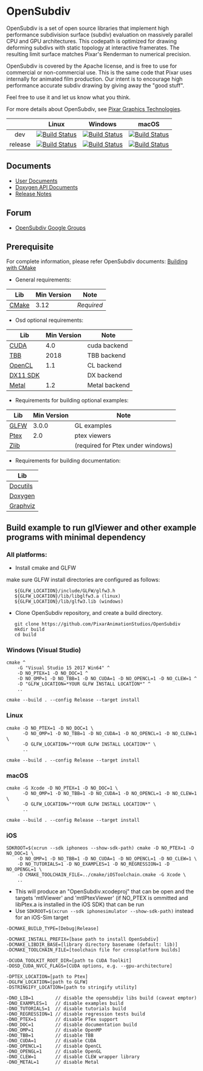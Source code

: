 # OpenSubdiv

OpenSubdiv is a set of open source libraries that implement high performance subdivision surface (subdiv) evaluation on massively parallel CPU and GPU architectures. This codepath is optimized for drawing deforming subdivs with static topology at interactive framerates. The resulting limit surface matches Pixar's Renderman to numerical precision.

OpenSubdiv is covered by the Apache license, and is free to use for commercial or non-commercial use. This is the same code that Pixar uses internally for animated film production. Our intent is to encourage high performance accurate subdiv drawing by giving away the "good stuff".

Feel free to use it and let us know what you think.

For more details about OpenSubdiv, see [Pixar Graphics Technologies](http://graphics.pixar.com).

|         |   Linux   |  Windows  |   macOS   |
|:-------:|:---------:|:---------:|:---------:|
|   dev   | [![Build Status](https://dev.azure.com/PixarAnimationStudios/OpenSubdiv/_apis/build/status/PixarAnimationStudios.OpenSubdiv?branchName=dev&amp;jobName=Linux)](https://dev.azure.com/PixarAnimationStudios/OpenSubdiv/_build/latest?definitionId=2&branchName=dev) | [![Build Status](https://dev.azure.com/PixarAnimationStudios/OpenSubdiv/_apis/build/status/PixarAnimationStudios.OpenSubdiv?branchName=dev&amp;jobName=Windows)](https://dev.azure.com/PixarAnimationStudios/OpenSubdiv/_build/latest?definitionId=2&branchName=dev) | [![Build Status](https://dev.azure.com/PixarAnimationStudios/OpenSubdiv/_apis/build/status/PixarAnimationStudios.OpenSubdiv?branchName=dev&amp;jobName=macOS)](https://dev.azure.com/PixarAnimationStudios/OpenSubdiv/_build/latest?definitionId=2&branchName=dev) |
|  release | [![Build Status](https://dev.azure.com/PixarAnimationStudios/OpenSubdiv/_apis/build/status/PixarAnimationStudios.OpenSubdiv?branchName=release&amp;jobName=Linux)](https://dev.azure.com/PixarAnimationStudios/OpenSubdiv/_build/latest?definitionId=2&branchName=release) | [![Build Status](https://dev.azure.com/PixarAnimationStudios/OpenSubdiv/_apis/build/status/PixarAnimationStudios.OpenSubdiv?branchName=release&amp;jobName=Windows)](https://dev.azure.com/PixarAnimationStudios/OpenSubdiv/_build/latest?definitionId=2&branchName=release) | [![Build Status](https://dev.azure.com/PixarAnimationStudios/OpenSubdiv/_apis/build/status/PixarAnimationStudios.OpenSubdiv?branchName=release&amp;jobName=macOS)](https://dev.azure.com/PixarAnimationStudios/OpenSubdiv/_build/latest?definitionId=2&branchName=release) |

## Documents
 * [User Documents](http://graphics.pixar.com/opensubdiv/docs/intro.html)
 * [Doxygen API Documents](http://graphics.pixar.com/opensubdiv/docs/doxy_html/index.html)
 * [Release Notes](http://graphics.pixar.com/opensubdiv/docs/release_notes.html)

## Forum
 * [OpenSubdiv Google Groups](https://groups.google.com/forum/embed/?place=forum/opensubdiv)

## Prerequisite
  For complete information, please refer OpenSubdiv documents:
  [Building with CMake](http://graphics.pixar.com/opensubdiv/docs/cmake_build.html)

 * General requirements:

| Lib                           | Min Version | Note       |
| ----------------------------- | ----------- | ---------- |
| [CMake](http://www.cmake.org) | 3.12        | *Required* |

 * Osd optional requirements:

| Lib                                                                | Min Version | Note                        |
| ------------------------------------------------------------------ | ----------- | ----------------------------|
| [CUDA](http://developer.nvidia.com/cuda-toolkit)                   | 4.0         | cuda backend                |
| [TBB](https://www.threadingbuildingblocks.org)                     | 2018        | TBB backend                 |
| [OpenCL](http://www.khronos.org/opencl)                            | 1.1         | CL backend                  |
| [DX11 SDK](http://www.microsoft.com/download/details.aspx?id=6812) |             | DX backend                  |
| [Metal](https://developer.apple.com/metal/)                        | 1.2         | Metal backend               |

 * Requirements for building optional examples:

| Lib                                  | Min Version | Note                              |
| -------------------------------------| ----------- | --------------------------------- |
| [GLFW](http://www.glfw.org)          | 3.0.0       | GL examples                       |
| [Ptex](https://github.com/wdas/ptex) | 2.0         | ptex viewers                      |
| [Zlib](http://www.zlib.net)          |             | (required for Ptex under windows) |

 * Requirements for building documentation:

| Lib                                         |
| ------------------------------------------- |
| [Docutils](http://docutils.sourceforge.net) |
| [Doxygen](http://www.doxygen.org)           |
| [Graphviz](https://graphviz.gitlab.io/)     |


## Build example to run glViewer and other example programs with minimal dependency

### All platforms:

  * Install cmake and GLFW

   make sure GLFW install directories are configured as follows:

```
   ${GLFW_LOCATION}/include/GLFW/glfw3.h
   ${GLFW_LOCATION}/lib/libglfw3.a (linux)
   ${GLFW_LOCATION}/lib/glfw3.lib (windows)
```

  * Clone OpenSubdiv repository, and create a build directory.
```
   git clone https://github.com/PixarAnimationStudios/OpenSubdiv
   mkdir build
   cd build
```

### Windows (Visual Studio)

```
cmake ^
    -G "Visual Studio 15 2017 Win64" ^
    -D NO_PTEX=1 -D NO_DOC=1 ^
    -D NO_OMP=1 -D NO_TBB=1 -D NO_CUDA=1 -D NO_OPENCL=1 -D NO_CLEW=1 ^
    -D "GLFW_LOCATION=*YOUR GLFW INSTALL LOCATION*" ^
    ..

cmake --build . --config Release --target install
```

### Linux

```
cmake -D NO_PTEX=1 -D NO_DOC=1 \
      -D NO_OMP=1 -D NO_TBB=1 -D NO_CUDA=1 -D NO_OPENCL=1 -D NO_CLEW=1 \
      -D GLFW_LOCATION="*YOUR GLFW INSTALL LOCATION*" \
      ..

cmake --build . --config Release --target install
```

### macOS

```
cmake -G Xcode -D NO_PTEX=1 -D NO_DOC=1 \
      -D NO_OMP=1 -D NO_TBB=1 -D NO_CUDA=1 -D NO_OPENCL=1 -D NO_CLEW=1 \
      -D GLFW_LOCATION="*YOUR GLFW INSTALL LOCATION*" \
      ..

cmake --build . --config Release --target install
```

### iOS

```
SDKROOT=$(xcrun --sdk iphoneos --show-sdk-path) cmake -D NO_PTEX=1 -D NO_DOC=1 \
    -D NO_OMP=1 -D NO_TBB=1 -D NO_CUDA=1 -D NO_OPENCL=1 -D NO_CLEW=1 \
    -D NO_TUTORIALS=1 -D NO_EXAMPLES=1 -D NO_REGRESSION=1 -D NO_OPENGL=1 \
    -D CMAKE_TOOLCHAIN_FILE=../cmake/iOSToolchain.cmake -G Xcode \
    ..
```

  * This will produce an "OpenSubdiv.xcodeproj" that can be open and the targets 'mtlViewer' and 'mtlPtexViewer' (if NO_PTEX is ommitted and libPtex.a is installed in the iOS SDK) that can be run
  * Use `SDKROOT=$(xcrun --sdk iphonesimulator --show-sdk-path)` instead for an iOS-Sim target

````
-DCMAKE_BUILD_TYPE=[Debug|Release]

-DCMAKE_INSTALL_PREFIX=[base path to install OpenSubdiv]
-DCMAKE_LIBDIR_BASE=[library directory basename (default: lib)]
-DCMAKE_TOOLCHAIN_FILE=[toolchain file for crossplatform builds]

-DCUDA_TOOLKIT_ROOT_DIR=[path to CUDA Toolkit]
-DOSD_CUDA_NVCC_FLAGS=[CUDA options, e.g. --gpu-architecture]

-DPTEX_LOCATION=[path to Ptex]
-DGLFW_LOCATION=[path to GLFW]
-DSTRINGIFY_LOCATION=[path to stringify utility]

-DNO_LIB=1        // disable the opensubdiv libs build (caveat emptor)
-DNO_EXAMPLES=1   // disable examples build
-DNO_TUTORIALS=1  // disable tutorials build
-DNO_REGRESSION=1 // disable regression tests build
-DNO_PTEX=1       // disable PTex support
-DNO_DOC=1        // disable documentation build
-DNO_OMP=1        // disable OpenMP
-DNO_TBB=1        // disable TBB
-DNO_CUDA=1       // disable CUDA
-DNO_OPENCL=1     // disable OpenCL
-DNO_OPENGL=1     // disable OpenGL
-DNO_CLEW=1       // disable CLEW wrapper library
-DNO_METAL=1      // disable Metal
````

